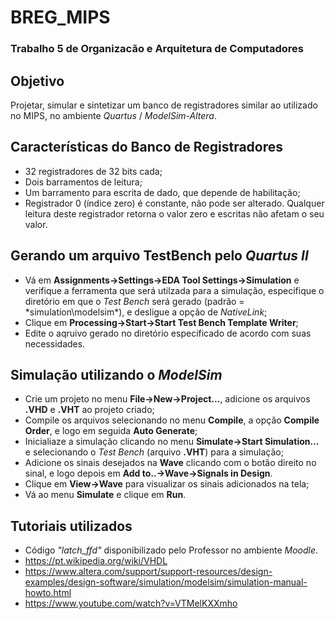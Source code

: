 # BREG_MIPS
### Trabalho 5 de Organizacão e Arquitetura de Computadores

## Objetivo
Projetar, simular e sintetizar um banco de registradores similar ao utilizado no MIPS, no ambiente *Quartus* / *ModelSim-Altera*.
  
## Características do Banco de Registradores
  - 32 registradores de 32 bits cada;
  - Dois barramentos de leitura;
  - Um barramento para escrita de dado, que depende de habilitação;
  - Registrador 0 (índice zero) é constante, não pode ser alterado. Qualquer leitura deste registrador retorna o valor zero e escritas não afetam o seu valor.
  
## Gerando um arquivo TestBench pelo *Quartus II*
  - Vá em **Assignments->Settings->EDA Tool Settings->Simulation** e verifique a ferramenta que será utilzada para a simulação, especifique o diretório em que o *Test Bench* será gerado (padrão = *simulation\modelsim\*), e desligue a opção de *NativeLink*;
  - Clique em **Processing->Start->Start Test Bench Template Writer**;
  - Edite o aqruivo gerado no diretório especificado de acordo com suas necessidades.
  
## Simulação utilizando o *ModelSim*
  - Crie um projeto no menu **File->New->Project...**, adicione os arquivos **.VHD** e **.VHT** ao projeto criado;
  - Compile os arquivos selecionando no menu **Compile**, a opção **Compile Order**, e logo em seguida **Auto Generate**;
  - Inicialiaze a simulação clicando no menu **Simulate->Start Simulation...** e selecionando o *Test Bench* (arquivo **.VHT**) para a simulação;
  - Adicione os sinais desejados na **Wave** clicando com o botão direito no sinal, e logo depois em **Add to..->Wave->Signals in Design**.  
  - Clique em **View->Wave** para visualizar os sinais adicionados na tela;
  - Vá ao menu **Simulate** e clique em **Run**.
  
## Tutoriais utilizados
  - Código *"latch_ffd"* disponibilizado pelo Professor no ambiente *Moodle*.
  - https://pt.wikipedia.org/wiki/VHDL
  - https://www.altera.com/support/support-resources/design-examples/design-software/simulation/modelsim/simulation-manual-howto.html
  - https://www.youtube.com/watch?v=VTMelKXXmho


